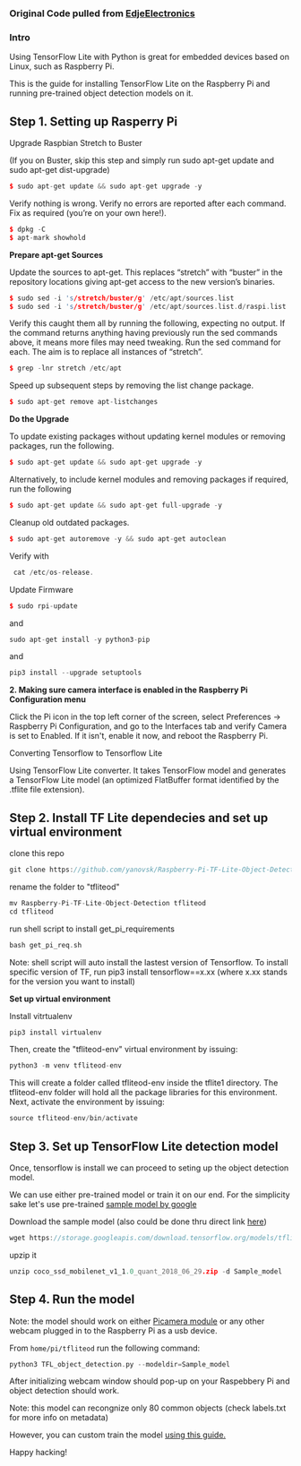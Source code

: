 ### Original Code pulled from [EdjeElectronics](https://github.com/EdjeElectronics/TensorFlow-Lite-Object-Detection-on-Android-and-Raspberry-Pi)


### Intro


Using TensorFlow Lite with Python is great for embedded devices based on Linux, such as Raspberry Pi.  

This is the guide for installing TensorFlow Lite on the Raspberry Pi and running pre-trained object detection models on it.

## Step 1. Setting up Rasperry Pi

Upgrade Raspbian Stretch to Buster

(If you on Buster, skip this step and simply run sudo apt-get update and sudo apt-get dist-upgrade)

```cpp
$ sudo apt-get update && sudo apt-get upgrade -y
```

Verify nothing is wrong. Verify no errors are reported after each command. Fix as required (you’re on your own here!).

```cpp
$ dpkg -C
$ apt-mark showhold
```

**Prepare apt-get Sources**

Update the sources to apt-get. This replaces “stretch” with “buster” in the repository locations giving apt-get access to the new version’s binaries.

```cpp
$ sudo sed -i 's/stretch/buster/g' /etc/apt/sources.list    
$ sudo sed -i 's/stretch/buster/g' /etc/apt/sources.list.d/raspi.list
```

Verify this caught them all by running the following, expecting no output. If the command returns anything having previously run the sed commands above, it means more files may need tweaking. Run the sed command for each. The aim is to replace all instances of “stretch”.

```cpp
$ grep -lnr stretch /etc/apt
```

Speed up subsequent steps by removing the list change package.

```cpp
$ sudo apt-get remove apt-listchanges
```

**Do the Upgrade**

To update existing packages without updating kernel modules or removing packages, run the following.

```cpp
$ sudo apt-get update && sudo apt-get upgrade -y
```

Alternatively, to include kernel modules and removing packages if required, run the following 

```cpp
$ sudo apt-get update && sudo apt-get full-upgrade -y
```

Cleanup old outdated packages.

```cpp
$ sudo apt-get autoremove -y && sudo apt-get autoclean
```

Verify with

```cpp
 cat /etc/os-release.
```

Update Firmware

```cpp
$ sudo rpi-update
```

and

```cpp
sudo apt-get install -y python3-pip
```

and

```cpp
pip3 install --upgrade setuptools
```

**2. Making sure camera interface is enabled in the Raspberry Pi Configuration menu**

Click the Pi icon in the top left corner of the screen, select Preferences -> Raspberry Pi Configuration, and go to the Interfaces tab and verify Camera is set to Enabled. If it isn't, enable it now, and reboot the Raspberry Pi.

Converting Tensorflow to Tensorflow Lite

Using TensorFlow Lite converter. It takes TensorFlow model and generates a TensorFlow Lite model (an optimized FlatBuffer format identified by the .tflite file extension).

## Step 2. Install TF Lite dependecies and set up virtual environment

clone this repo

```cpp
git clone https://github.com/yanovsk/Raspberry-Pi-TF-Lite-Object-Detection
```

rename the folder to "tfliteod"

```cpp
mv Raspberry-Pi-TF-Lite-Object-Detection tfliteod
cd tfliteod
```

run shell script to install get_pi_requirements

```cpp
bash get_pi_req.sh
```

Note: shell script will auto install the lastest version of Tensorflow. To install specific version of TF, run pip3 install tensorflow==x.xx (where x.xx stands for the version you want to install)

**Set up virtual environment**

Install vitrtualenv

```cpp
pip3 install virtualenv 
```

Then, create the "tfliteod-env" virtual environment by issuing:

```cpp
python3 -m venv tfliteod-env
```

This will create a folder called tfliteod-env inside the tflite1 directory. The tfliteod-env folder will hold all the package libraries for this environment. Next, activate the environment by issuing:

```cpp
source tfliteod-env/bin/activate
```

## Step 3. Set up TensorFlow Lite detection model

Once, tensorflow is install we can proceed to seting up the object detection model. 

We can use either pre-trained model or train it on our end. For the simplicity sake let's use pre-trained [sample model by google](https://www.tensorflow.org/lite/examples/object_detection/overview)

Download the sample model (also could be done thru direct link [here](https://tfhub.dev/tensorflow/lite-model/ssd_mobilenet_v1/1/metadata/1?lite-format=tflite))

```cpp
wget https://storage.googleapis.com/download.tensorflow.org/models/tflite/coco_ssd_mobilenet_v1_1.0_quant_2018_06_29.zip
```

upzip it 

```cpp
unzip coco_ssd_mobilenet_v1_1.0_quant_2018_06_29.zip -d Sample_model
```

## Step 4. Run the model

Note: the model should work on either [Picamera module](https://projects.raspberrypi.org/en/projects/getting-started-with-picamera) or any other webcam plugged in to the Raspberry Pi as a usb device. 

From ```home/pi/tfliteod``` run the following command:

```cpp
python3 TFL_object_detection.py --modeldir=Sample_model
```

After initializing  webcam window should pop-up on your Raspebbery Pi and object detection should work.

Note: this model can recongnize only 80 common objects (check labels.txt for more info on metadata)

However, you can custom train the model [using this guide.](https://github.com/EdjeElectronics/TensorFlow-Lite-Object-Detection-on-Android-and-Raspberry-Pi#part-1---how-to-train-convert-and-run-custom-tensorflow-lite-object-detection-models-on-windows-10)

Happy hacking!
